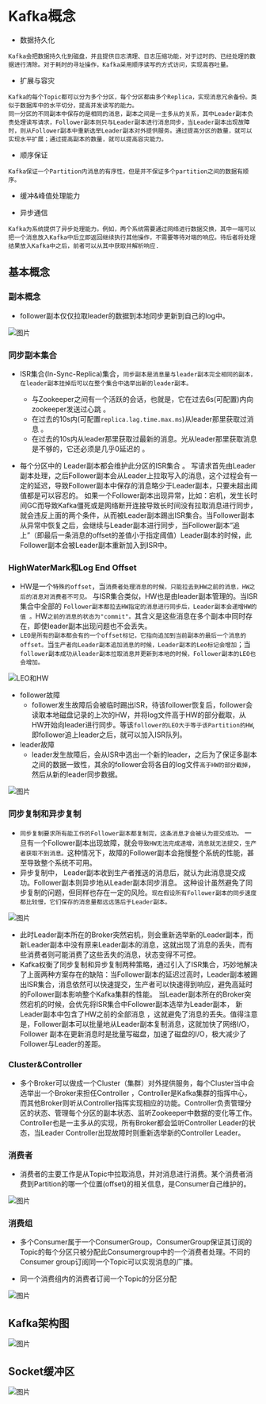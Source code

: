 # Kafka概念 


* 数据持久化 
```plain
Kafka会把数据持久化到磁盘，并且提供日志清理、日志压缩功能，对于过时的、已经处理的数据进行清除。对于耗时的寻址操作，Kafka采用顺序读写的方式访问，实现高吞吐量。 
```

* 扩展与容灾 
```plain
Kafka的每个Topic都可以分为多个分区，每个分区都由多个Replica，实现消息冗余备份。类似于数据库中的水平切分，提高并发读写的能力。 
同一分区的不同副本中保存的是相同的消息，副本之间是一主多从的关系，其中Leader副本负责处理读写请求，Follower副本则只与Leader副本进行消息同步，当Leader副本出现故障时，则从Follower副本中重新选举Leader副本对外提供服务。通过提高分区的数量，就可以实现水平扩展；通过提高副本的数量，就可以提高容灾能力。 
```

* 顺序保证 
```plain
Kafka保证一个Partition内消息的有序性，但是并不保证多个partition之间的数据有顺序。 
```
* 缓冲&峰值处理能力 

* 异步通信 
```arduino
Kafka为系统提供了异步处理能力。例如，两个系统需要通过网络进行数据交换，其中一端可以把一个消息放入Kafka中后立即返回继续执行其他操作，不需要等待对端的响应。待后者将处理结果放入Kafka中之后，前者可以从其中获取并解析响应. 
```
## 基本概念 

### 副本概念 


* follower副本仅仅拉取leader的数据到本地同步更新到自己的log中。 

![图片](./img/副本流程图.jpg)

### 同步副本集合 


* ISR集合(In-Sync-Replica)集合，`同步副本是消息量与leader副本完全相同的副本，在leader副本挂掉后可以在整个集合中选举出新的leader副本。 `

    * 与Zookeeper之间有一个活跃的会话，也就是，它在过去6s(可配置)内向zookeeper发送过心跳 。 
    * 在过去的10s内(可配置`replica.lag.time.max.ms`)从leader那里获取过消息 。 
    * 在过去的10s内从leader那里获取过最新的消息。光从leader那里获取消息是不够的，它还必须是几乎0延迟的 。 

* 每个分区中的 Leader副本都会维护此分区的ISR集合 。 写请求首先由Leader副本处理，之后Follower副本会从Leader上拉取写入的消息，这个过程会有一定的延迟，导致Follower副本中保存的消息略少于Leader副本，只要未超出阈值都是可以容忍的。 如果一个Follower副本出现异常，比如：宕机，发生长时间GC而导致Kafka僵死或是网络断开连接导致长时间没有拉取消息进行同步，就会违反上面的两个条件，从而被Leader副本踢出ISR集合。当Follower副本从异常中恢复之后，会继续与Leader副本进行同步，当Follower副本“追上”（即最后一条消息的offset的差值小于指定阈值）Leader副本的时候，此Follower副本会被Leader副本重新加入到ISR中。 
### HighWaterMark和Log End Offset 


* HW是一个`特殊的offset`，当`消费者处理消息的时候，只能拉去到HW之前的消息，HW之后的消息对消费者不可见。` 与ISR集合类似，HW也是由leader副本管理的。当ISR集合中全部的 `Follower副本都拉去HW指定的消息进行同步后，Leader副本会递增HW的值 。`HW`之前的消息的状态为"commit"。`其含义是这些消息在多个副本中同时存在，即使leader副本出现问题也不会丢失。 
* `LEO是所有的副本都会有的一个offset标记，它指向追加到当前副本的最后一个消息的offset。`当`生产者向Leader副本追加消息的时候，Leader副本的Leo标记会增加`；当`follower副本成功从leader副本拉取消息并更新到本地的时候，Follower副本的LEO也会增加。 `

![LEO和HW](../zookeeper/img/KafkaLEO和HW.jpg)

* follower故障
  * follower发生故障后会被临时踢出ISR，待该follower恢复后，follower会读取本地磁盘记录的上次的HW，并将log文件高于HW的部分截取，从HW开始向leader进行同步。等该`follower的LEO大于等于该Partition的HW`,即follower追上leader之后，就可以加入ISR队列。
* leader故障
  * leader发生故障后，会从ISR中选出一个新的leader，之后为了保证多副本之间的数据一致性，其余的follower会将各自的log文件`高于HW的部分截掉`，然后从新的leader同步数据。

![图片](./img/leo和hw.jpg)

### 同步复制和异步复制 


* `同步复制要求所有能工作的Follower副本都复制完，这条消息才会被认为提交成功。` 一旦有一个Follower副本出现故障，就会`导致HW无法完成递增，消息就无法提交，生产者获取不到消息。`这种情况下，故障的Follower副本会拖慢整个系统的性能，甚至导致整个系统不可用。 
* 异步复制中， Leader副本收到生产者推送的消息后，就认为此消息提交成功。Follower副本则异步地从Leader副本同步消息。 这种设计虽然避免了同步复制的问题，但同样也存在一定的风险。`现在假设所有Follower副本的同步速度都比较慢，它们保存的消息量都远远落后于Leader副本。 `

![图片](./img/同步和异步复制.jpg)


* 此时Leader副本所在的Broker突然宕机，则会重新选举新的Leader副本，而新Leader副本中没有原来Leader副本的消息，这就出现了消息的丢失，而有些消费者则可能消费了这些丢失的消息，状态变得不可控。
* Kafka权衡了同步复制和异步复制两种策略，通过引入了ISR集合，巧妙地解决了上面两种方案存在的缺陷：当Follower副本的延迟过高时，Leader副本被踢出ISR集合，消息依然可以快速提交，生产者可以快速得到响应，避免高延时的Follower副本影响整个Kafka集群的性能。 当Leader副本所在的Broker突然宕机的时候，会优先将ISR集合中Follower副本选举为Leader副本， 新Leader副本中包含了HW之前的全部消息 ，这就避免了消息的丢失。值得注意是，Follower副本可以批量地从Leader副本复制消息，这就加快了网络I/O，Follower 副本在更新消息时是批量写磁盘，加速了磁盘的I/O，极大减少了Follower与Leader的差距。 

### Cluster&Controller 


* 多个Broker可以做成一个Cluster（集群）对外提供服务，每个Cluster当中会 选举出一个Broker来担任Controller ，Controller是Kafka集群的指挥中心，而其他Broker则听从Controller指挥实现相应的功能。Controller负责管理分区的状态、管理每个分区的副本状态、监听Zookeeper中数据的变化等工作。Controller也是一主多从的实现，所有Broker都会监听Controller Leader的状态，当Leader Controller出现故障时则重新选举新的Controller Leader。 
### 消费者 


* 消费者的主要工作是从Topic中拉取消息，并对消息进行消费。某个消费者消费到Partition的哪一个位置(offset)的相关信息，是Consumer自己维护的。 

![图片](./img/消费者.jpg)

### 消费组 


* 多个Consumer属于一个ConsumerGroup，ConsumerGroup保证其订阅的Topic的每个分区只被分配此Consumergroup中的一个消费者处理。不同的Consumer group订阅同一个Topic可以实现消息的广播。 

* 同一个消费组内的消费者订阅一个Topic的分区分配 

![图片](./img/消费者组.jpg)

## Kafka架构图 

![图片](./img/kafka架构.jpg)

## Socket缓冲区 

![图片](./img/socket缓冲区.jpg)

